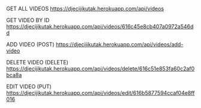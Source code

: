 GET ALL VIDEOS
https://djecijikutak.herokuapp.com/api/videos

GET VIDEO BY ID
https://djecijikutak.herokuapp.com/api/videos/616c45e8cb407a0972a546dd

ADD VIDEO (POST)
https://djecijikutak.herokuapp.com/api/videos/add-video

DELETE VIDEO (DELETE)
https://djecijikutak.herokuapp.com/api/videos/delete/616c51e853fa60c2af0bca8a

EDIT VIDEO (PUT)
https://djecijikutak.herokuapp.com/api/videos/edit/616b5877594ccaf04e8ff016
